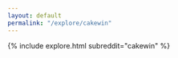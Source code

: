 ```yaml
---
layout: default
permalink: "/explore/cakewin"
---
```


<link rel="stylesheet" type="text/css" href="/static/css/explore.css">
{% include explore.html subreddit="cakewin" %}

